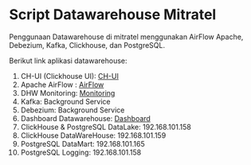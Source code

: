 # Script Datawarehouse Mitratel

Penggunaan Datawarehouse di mitratel menggunakan AirFlow Apache, Debezium, Kafka, Clickhouse, dan PostgreSQL.

Berikut link aplikasi datawarehouse:

1.  CH-UI (Clickhouse UI): [CH-UI](http://dwhapps.mitratel.co.id:5521)
2.  Apache AirFlow : [AirFlow](http://dwhapps.mitratel.co.id:8080/home)
3.  DHW Monitoring: [Monitoring](https://dwhapps.mitratel.co.id/)
4.  Kafka: Background Service
5.  Debezium: Background Service
6.  Dashboard Datawarehouse: [Dashboard](https://dashboard.mitratel.co.id)
7.  ClickHouse & PostgreSQL DataLake: 192.168.101.158
8.  ClickHouse DataWareHouse: 192.168.101.159
9.  PostgreSQL DataMart: 192.168.101.165
10. PostgreSQL Logging: 192.168.101.158